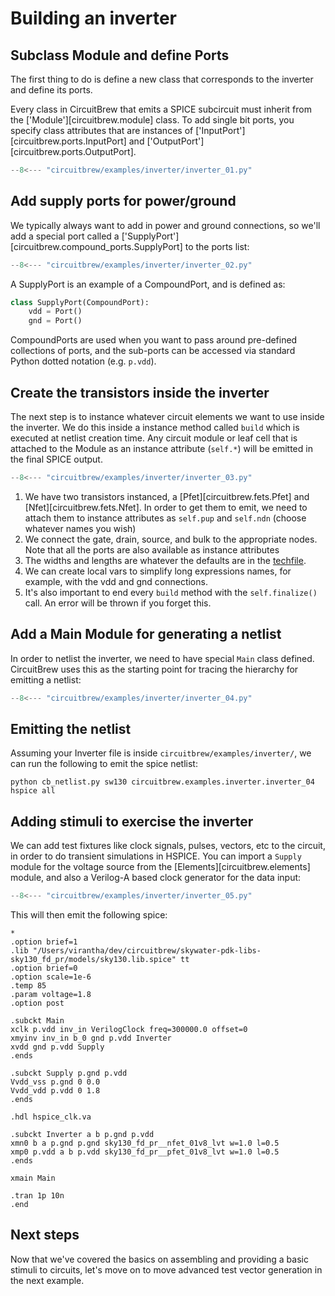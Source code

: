 # Building an inverter

## Subclass Module and define Ports
The first thing to do is define a new class that corresponds to the inverter and
define its ports.

Every class in CircuitBrew that emits a SPICE subcircuit must inherit from the
['Module'][circuitbrew.module] class.  To add single bit ports, you specify
class attributes that are instances of
['InputPort'][circuitbrew.ports.InputPort] and
['OutputPort'][circuitbrew.ports.OutputPort].

``` py linenums="1" title='inverter_01.py'
--8<--- "circuitbrew/examples/inverter/inverter_01.py"
```

## Add supply ports for power/ground
We typically always want to add in power and ground connections, so we'll add
a special port called a ['SupplyPort'][circuitbrew.compound_ports.SupplyPort] to 
the ports list:

``` py linenums="1" title='inverter_02.py'
--8<--- "circuitbrew/examples/inverter/inverter_02.py"
```

A SupplyPort is an example of a CompoundPort, and is defined as:

``` py
class SupplyPort(CompoundPort):
    vdd = Port()
    gnd = Port()
```
CompoundPorts are used when you want to pass around pre-defined collections of ports,
and the sub-ports can be accessed via standard Python dotted notation (e.g. `p.vdd`).

## Create the transistors inside the inverter
The next step is to instance whatever circuit elements we want to use inside the inverter.
We do this inside a instance method called `build` which is executed at netlist creation time.
Any circuit module or leaf cell that is attached to the Module as an instance
attribute (`self.*`) will be emitted in the final SPICE output. 

``` py linenums="1" title='inverter_03.py'
--8<--- "circuitbrew/examples/inverter/inverter_03.py"
```

1. We have two transistors instanced, a [Pfet][circuitbrew.fets.Pfet] and
[Nfet][circuitbrew.fets.Nfet].  In order to get them to emit, we need to attach them 
to instance attributes as `self.pup` and `self.ndn` (choose whatever names you wish)
2. We connect the gate, drain, source, and bulk to the appropriate
nodes. Note that all the ports are also available as instance attributes 
3. The widths and lengths are whatever the defaults are in the
[techfile](usage/techfiles.md).
4. We can create local vars to simplify long expressions names, for example, with the vdd and gnd connections.  
5. It's also important to end every `build` method with the `self.finalize()` call.  An
error will be thrown if you forget this.

## Add a Main Module for generating a netlist
In order to netlist the inverter, we need to have special `Main` class defined.  CircuitBrew
uses this as the starting point for tracing the hierarchy for emitting a netlist:

``` py linenums="1" title='inverter_04.py'
--8<--- "circuitbrew/examples/inverter/inverter_04.py"
```

## Emitting the netlist
Assuming your Inverter file is inside `circuitbrew/examples/inverter/`, we can 
run the following to emit the spice netlist:

```
python cb_netlist.py sw130 circuitbrew.examples.inverter.inverter_04 hspice all
```

## Adding stimuli to exercise the inverter
We can add test fixtures like clock signals, pulses, vectors, etc to the circuit, 
in order to do transient simulations in HSPICE.  You can import a `Supply` module for the
voltage source from the [Elements][circuitbrew.elements] module, and also a Verilog-A based
clock generator for the data input:

``` py linenums="1" title='inverter_05.py'
--8<--- "circuitbrew/examples/inverter/inverter_05.py"
```

This will then emit the following spice:

``` spice
*
.option brief=1
.lib "/Users/virantha/dev/circuitbrew/skywater-pdk-libs-sky130_fd_pr/models/sky130.lib.spice" tt
.option brief=0
.option scale=1e-6
.temp 85
.param voltage=1.8
.option post

.subckt Main 
xclk p.vdd inv_in VerilogClock freq=300000.0 offset=0
xmyinv inv_in b_0 gnd p.vdd Inverter
xvdd gnd p.vdd Supply
.ends

.subckt Supply p.gnd p.vdd
Vvdd_vss p.gnd 0 0.0
Vvdd_vdd p.vdd 0 1.8
.ends

.hdl hspice_clk.va

.subckt Inverter a b p.gnd p.vdd
xmn0 b a p.gnd p.gnd sky130_fd_pr__nfet_01v8_lvt w=1.0 l=0.5
xmp0 p.vdd a b p.vdd sky130_fd_pr__pfet_01v8_lvt w=1.0 l=0.5
.ends

xmain Main

.tran 1p 10n
.end
```

## Next steps
Now that we've covered the basics on assembling and providing a basic stimuli to circuits, let's 
move on to move advanced test vector generation in the next example.
